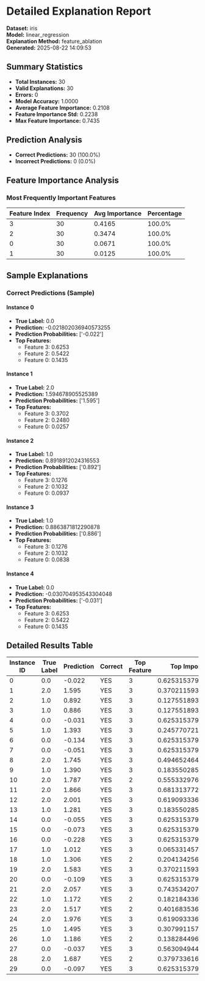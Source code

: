 # Detailed Explanation Report

**Dataset:** iris  
**Model:** linear_regression  
**Explanation Method:** feature_ablation  
**Generated:** 2025-08-22 14:09:53  

## Summary Statistics

- **Total Instances:** 30
- **Valid Explanations:** 30
- **Errors:** 0
- **Model Accuracy:** 1.0000
- **Average Feature Importance:** 0.2108
- **Feature Importance Std:** 0.2238
- **Max Feature Importance:** 0.7435

## Prediction Analysis

- **Correct Predictions:** 30 (100.0%)
- **Incorrect Predictions:** 0 (0.0%)

## Feature Importance Analysis

### Most Frequently Important Features

| Feature Index | Frequency | Avg Importance | Percentage |
|---------------|-----------|----------------|------------|
| 3 | 30 | 0.4165 | 100.0% |
| 2 | 30 | 0.3474 | 100.0% |
| 0 | 30 | 0.0671 | 100.0% |
| 1 | 30 | 0.0125 | 100.0% |

## Sample Explanations

### Correct Predictions (Sample)

#### Instance 0

- **True Label:** 0.0
- **Prediction:** -0.021802036940573255
- **Prediction Probabilities:** ['-0.022']
- **Top Features:**
  - Feature 3: 0.6253
  - Feature 2: 0.5422
  - Feature 0: 0.1435

#### Instance 1

- **True Label:** 2.0
- **Prediction:** 1.594678905525389
- **Prediction Probabilities:** ['1.595']
- **Top Features:**
  - Feature 3: 0.3702
  - Feature 2: 0.2480
  - Feature 0: 0.0257

#### Instance 2

- **True Label:** 1.0
- **Prediction:** 0.8918912024316553
- **Prediction Probabilities:** ['0.892']
- **Top Features:**
  - Feature 3: 0.1276
  - Feature 2: 0.1032
  - Feature 0: 0.0937

#### Instance 3

- **True Label:** 1.0
- **Prediction:** 0.8863871812290878
- **Prediction Probabilities:** ['0.886']
- **Top Features:**
  - Feature 3: 0.1276
  - Feature 2: 0.1032
  - Feature 0: 0.0838

#### Instance 4

- **True Label:** 0.0
- **Prediction:** -0.030704953543304048
- **Prediction Probabilities:** ['-0.031']
- **Top Features:**
  - Feature 3: 0.6253
  - Feature 2: 0.5422
  - Feature 0: 0.1435

## Detailed Results Table

| Instance ID | True Label | Prediction | Correct | Top Feature | Top Importance |
|-------------|------------|------------|---------|-------------|----------------|
| 0 | 0.0 | -0.022 | YES | 3 | 0.6253153798035743 |
| 1 | 2.0 | 1.595 | YES | 3 | 0.3702115930180365 |
| 2 | 1.0 | 0.892 | YES | 3 | 0.12755189339276873 |
| 3 | 1.0 | 0.886 | YES | 3 | 0.12755189339276884 |
| 4 | 0.0 | -0.031 | YES | 3 | 0.6253153798035743 |
| 5 | 1.0 | 1.393 | YES | 3 | 0.2457707214153353 |
| 6 | 0.0 | -0.134 | YES | 3 | 0.6253153798035742 |
| 7 | 0.0 | -0.051 | YES | 3 | 0.6253153798035743 |
| 8 | 2.0 | 1.745 | YES | 3 | 0.494652464620738 |
| 9 | 1.0 | 1.390 | YES | 3 | 0.1835502856139848 |
| 10 | 2.0 | 1.787 | YES | 2 | 0.555332976851213 |
| 11 | 2.0 | 1.866 | YES | 3 | 0.6813137720247899 |
| 12 | 2.0 | 2.001 | YES | 3 | 0.6190933362234394 |
| 13 | 1.0 | 1.281 | YES | 3 | 0.18355028561398457 |
| 14 | 0.0 | -0.055 | YES | 3 | 0.6253153798035743 |
| 15 | 0.0 | -0.073 | YES | 3 | 0.6253153798035743 |
| 16 | 0.0 | -0.228 | YES | 3 | 0.6253153798035743 |
| 17 | 1.0 | 1.012 | YES | 3 | 0.06533145759141812 |
| 18 | 1.0 | 1.306 | YES | 2 | 0.20413425631289672 |
| 19 | 2.0 | 1.583 | YES | 3 | 0.3702115930180365 |
| 20 | 0.0 | -0.109 | YES | 3 | 0.6253153798035743 |
| 21 | 2.0 | 2.057 | YES | 3 | 0.7435342078261407 |
| 22 | 1.0 | 1.172 | YES | 2 | 0.18218433627925168 |
| 23 | 2.0 | 1.517 | YES | 2 | 0.40168353661569944 |
| 24 | 2.0 | 1.976 | YES | 3 | 0.6190933362234394 |
| 25 | 1.0 | 1.495 | YES | 3 | 0.307991157216686 |
| 26 | 1.0 | 1.186 | YES | 2 | 0.13828449621196226 |
| 27 | 0.0 | -0.037 | YES | 3 | 0.5630949440022234 |
| 28 | 2.0 | 1.687 | YES | 2 | 0.37973361658205484 |
| 29 | 0.0 | -0.097 | YES | 3 | 0.6253153798035743 |
